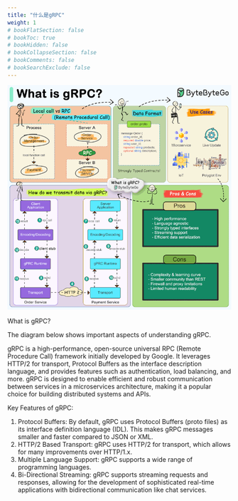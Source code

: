 ```yaml
---
title: "什么是gRPC"
weight: 1
# bookFlatSection: false
# bookToc: true
# bookHidden: false
# bookCollapseSection: false
# bookComments: false
# bookSearchExclude: false
---
```


![什么是gRPC](/img/code/framework/grpc/what-is-grpc.gif "什么是gRPC")

What is gRPC? 

The diagram below shows important aspects of understanding gRPC. 

gRPC is a high-performance, open-source universal RPC (Remote Procedure Call) framework initially developed by Google. It leverages HTTP/2 for transport, Protocol Buffers as the interface description language, and provides features such as authentication, load balancing, and more. 
gRPC is designed to enable efficient and robust communication between services in a microservices architecture, making it a popular choice for building distributed systems and APIs. 

Key Features of gRPC: 

1. Protocol Buffers: By default, gRPC uses Protocol Buffers (proto files) as its interface definition language (IDL). This makes gRPC messages smaller and faster compared to JSON or XML. 
2. HTTP/2 Based Transport: gRPC uses HTTP/2 for transport, which allows for many improvements over HTTP/1.x. 
3. Multiple Language Support: gRPC supports a wide range of programming languages. 
4. Bi-Directional Streaming: gRPC supports streaming requests and responses, allowing for the development of sophisticated real-time applications with bidirectional communication like chat services. 